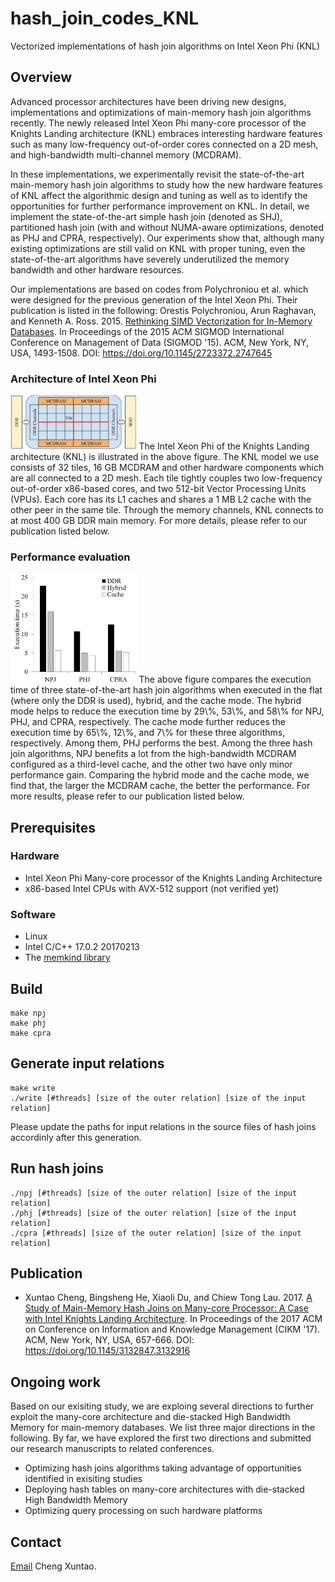 # hash_join_codes_KNL
Vectorized implementations of hash join algorithms on Intel Xeon Phi (KNL)

## Overview
Advanced processor architectures have been driving new designs, implementations and optimizations of main-memory hash join algorithms recently. The newly released Intel Xeon Phi many-core processor of the Knights Landing architecture (KNL) embraces interesting hardware features such as many low-frequency out-of-order cores connected on a 2D mesh, and high-bandwidth multi-channel memory (MCDRAM). 

In these implementations, we experimentally revisit the state-of-the-art main-memory hash join algorithms to study how the new hardware features of KNL affect the algorithmic design and tuning as well as to identify the opportunities for further performance improvement on KNL. In detail, we implement the state-of-the-art simple hash join (denoted as SHJ), partitioned hash join (with and without NUMA-aware optimizations, denoted as PHJ and CPRA, respectively).  Our experiments show that, although many existing optimizations are still valid on KNL with proper tuning, even the state-of-the-art algorithms have severely underutilized the memory bandwidth and other hardware resources. 

Our implementations are based on codes from Polychroniou et al. which were designed for the previous generation of the Intel Xeon Phi. Their publication is listed in the following: Orestis Polychroniou, Arun Raghavan, and Kenneth A. Ross. 2015. [Rethinking SIMD Vectorization for In-Memory Databases](https://dl.acm.org/citation.cfm?id=2747645). In Proceedings of the 2015 ACM SIGMOD International Conference on Management of Data (SIGMOD '15). ACM, New York, NY, USA, 1493-1508. DOI: https://doi.org/10.1145/2723372.2747645 

### Architecture of Intel Xeon Phi
<img src="./figures/arch.png" width="40%">
The Intel Xeon Phi of the Knights Landing architecture (KNL) is illustrated in the above figure. The KNL model we use consists of 32 tiles, 16 GB MCDRAM and other hardware components which are all connected to a 2D mesh. Each tile tightly couples two low-frequency out-of-order x86-based cores, and two 512-bit Vector Processing Units (VPUs). Each core has its L1 caches and shares a 1 MB L2 cache with the other peer in the same tile. Through the memory channels, KNL connects to at most 400 GB DDR main memory. For more details, please refer to our publication listed below.

### Performance evaluation
<img src="./figures/perf.png" width="40%">
The above figure compares the execution time of three state-of-the-art hash join algorithms when executed in the flat (where only the DDR is used), hybrid, and the cache mode. The hybrid mode helps to reduce the execution time by 29\%, 53\%, and 58\% for NPJ, PHJ, and CPRA, respectively. The cache mode further reduces the execution time by 65\%, 12\%, and 7\% for these three algorithms, respectively. Among them, PHJ performs the best. Among the three hash join algorithms, NPJ benefits a lot from the high-bandwidth MCDRAM configured as a third-level cache, and the other two have only minor performance gain. Comparing the hybrid mode and the cache mode, we find that, the larger the MCDRAM cache, the better the performance. For more results, please refer to our publication listed below.
 
## Prerequisites

### Hardware

* Intel Xeon Phi Many-core processor of the Knights Landing Architecture 
* x86-based Intel CPUs with AVX-512 support (not verified yet)

### Software

* Linux 
* Intel C/C++ 17.0.2 20170213
* The [memkind library](https://github.com/memkind/memkind)

## Build
```
make npj
make phj
make cpra
```

## Generate input relations
```
make write
./write [#threads] [size of the outer relation] [size of the input relation] 
```
Please update the paths for input relations in the source files of hash joins accordinly after this generation. 

## Run hash joins
```
./npj [#threads] [size of the outer relation] [size of the input relation]
./phj [#threads] [size of the outer relation] [size of the input relation]
./cpra [#threads] [size of the outer relation] [size of the input relation]
```

## Publication

* Xuntao Cheng, Bingsheng He, Xiaoli Du, and Chiew Tong Lau. 2017. [A Study of Main-Memory Hash Joins on Many-core Processor: A Case with Intel Knights Landing Architecture](https://dl.acm.org/citation.cfm?id=3132847.3132916). In Proceedings of the 2017 ACM on Conference on Information and Knowledge Management (CIKM '17). ACM, New York, NY, USA, 657-666. DOI: https://doi.org/10.1145/3132847.3132916

## Ongoing work

Based on our exisiting study, we are exploing several directions to further exploit the many-core architecture and die-stacked High Bandwidth Memory for main-memory databases. We list three major directions in the following. By far, we have explored the first two directions and submitted our research manuscripts to related conferences. 

* Optimizing hash joins algorithms taking advantage of opportunities identified in exisiting studies
* Deploying hash tables on many-core architectures with die-stacked High Bandwidth Memory
* Optimizing query processing on such hardware platforms

## Contact

[Email](mailto:xcheng002@ntu.edu.sg) Cheng Xuntao.
